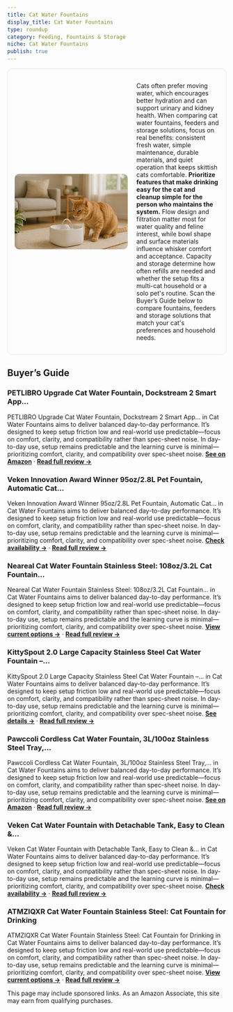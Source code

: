 ```yaml
---
title: Cat Water Fountains
display_title: Cat Water Fountains
type: roundup
category: Feeding, Fountains & Storage
niche: Cat Water Fountains
publish: true
---
```


<section class="hero-split" style="width:100%;box-sizing:border-box;border:1px solid #e5e7eb;border-radius:12px;padding:16px;display:grid;grid-template-columns:minmax(260px,40%) 1fr;gap:20px;align-items:center;"><figure style="margin:0;"><img src="/hero/roundups/feeding-fountains-storage/cat-water-fountains.webp" alt="" style="width:100%;height:auto;display:block;border-radius:10px;"/></figure><div class="hero-copy" style="min-width:0;"><p>Cats often prefer moving water, which encourages better hydration and can support urinary and kidney health. When comparing cat water fountains, feeders and storage solutions, focus on real benefits: consistent fresh water, simple maintenance, durable materials, and quiet operation that keeps skittish cats comfortable. <strong>Prioritize features that make drinking easy for the cat and cleanup simple for the person who maintains the system.</strong> Flow design and filtration matter most for water quality and feline interest, while bowl shape and surface materials influence whisker comfort and acceptance. Capacity and storage determine how often refills are needed and whether the setup fits a multi-cat household or a solo pet's routine. Scan the Buyer’s Guide below to compare fountains, feeders and storage solutions that match your cat's preferences and household needs.</p></div></section>

<h2>Buyer’s Guide</h2>
<h3>PETLIBRO Upgrade Cat Water Fountain, Dockstream 2 Smart App…</h3>
<p>PETLIBRO Upgrade Cat Water Fountain, Dockstream 2 Smart App… in Cat Water Fountains aims to deliver balanced day-to-day performance. It’s designed to keep setup friction low and real-world use predictable&mdash;focus on comfort, clarity, and compatibility rather than spec-sheet noise. In day-to-day use, setup remains predictable and the learning curve is minimal&mdash;prioritizing comfort, clarity, and compatibility over spec-sheet noise. <a href="https://amzn.to/4o3ZZcI" target="_blank" rel="nofollow sponsored noopener noopener" target="_blank"><strong>See on Amazon</strong></a> · <a href="/reviews/petlibro-upgrade-cat-water-fountain-dockstream-2-smart-app-monitoring-p-0717bd92/"><strong>Read full review &rarr;</strong></a></p>
<h3>Veken Innovation Award Winner 95oz/2.8L Pet Fountain, Automatic Cat…</h3>
<p>Veken Innovation Award Winner 95oz/2.8L Pet Fountain, Automatic Cat… in Cat Water Fountains aims to deliver balanced day-to-day performance. It’s designed to keep setup friction low and real-world use predictable&mdash;focus on comfort, clarity, and compatibility rather than spec-sheet noise. In day-to-day use, setup remains predictable and the learning curve is minimal&mdash;prioritizing comfort, clarity, and compatibility over spec-sheet noise. <a href="https://amzn.to/3VPWOJK" target="_blank" rel="nofollow sponsored noopener noopener" target="_blank"><strong>Check availability &rarr;</strong></a> · <a href="/reviews/veken-innovation-award-winner-95oz-2-8l-pet-fountain-automatic-cat-wate-32a6a500/"><strong>Read full review &rarr;</strong></a></p>
<h3>Neareal Cat Water Fountain Stainless Steel: 108oz/3.2L Cat Fountain…</h3>
<p>Neareal Cat Water Fountain Stainless Steel: 108oz/3.2L Cat Fountain… in Cat Water Fountains aims to deliver balanced day-to-day performance. It’s designed to keep setup friction low and real-world use predictable&mdash;focus on comfort, clarity, and compatibility rather than spec-sheet noise. In day-to-day use, setup remains predictable and the learning curve is minimal&mdash;prioritizing comfort, clarity, and compatibility over spec-sheet noise. <a href="https://amzn.to/3KFqarL" target="_blank" rel="nofollow sponsored noopener noopener" target="_blank"><strong>View current options &rarr;</strong></a> · <a href="/reviews/neareal-cat-water-fountain-stainless-steel-108oz-3-2l-cat-fountain-for-1cd7b63f/"><strong>Read full review &rarr;</strong></a></p>
<h3>KittySpout 2.0 Large Capacity Stainless Steel Cat Water Fountain &ndash;…</h3>
<p>KittySpout 2.0 Large Capacity Stainless Steel Cat Water Fountain &ndash;… in Cat Water Fountains aims to deliver balanced day-to-day performance. It’s designed to keep setup friction low and real-world use predictable&mdash;focus on comfort, clarity, and compatibility rather than spec-sheet noise. In day-to-day use, setup remains predictable and the learning curve is minimal&mdash;prioritizing comfort, clarity, and compatibility over spec-sheet noise. <a href="https://amzn.to/48gXCib" target="_blank" rel="nofollow sponsored noopener noopener" target="_blank"><strong>See details &rarr;</strong></a> · <a href="/reviews/kittyspout-2-0-large-capacity-stainless-steel-cat-water-fountain-4l-135-574513fe/"><strong>Read full review &rarr;</strong></a></p>
<h3>Pawccoli Cordless Cat Water Fountain, 3L/100oz Stainless Steel Tray,…</h3>
<p>Pawccoli Cordless Cat Water Fountain, 3L/100oz Stainless Steel Tray,… in Cat Water Fountains aims to deliver balanced day-to-day performance. It’s designed to keep setup friction low and real-world use predictable&mdash;focus on comfort, clarity, and compatibility rather than spec-sheet noise. In day-to-day use, setup remains predictable and the learning curve is minimal&mdash;prioritizing comfort, clarity, and compatibility over spec-sheet noise. <a href="https://amzn.to/46Qv90f" target="_blank" rel="nofollow sponsored noopener noopener" target="_blank"><strong>See on Amazon</strong></a> · <a href="/reviews/pawccoli-cordless-cat-water-fountain-3l-100oz-stainless-steel-tray-cat-93ba2de6/"><strong>Read full review &rarr;</strong></a></p>
<h3>Veken Cat Water Fountain with Detachable Tank, Easy to Clean &…</h3>
<p>Veken Cat Water Fountain with Detachable Tank, Easy to Clean &… in Cat Water Fountains aims to deliver balanced day-to-day performance. It’s designed to keep setup friction low and real-world use predictable&mdash;focus on comfort, clarity, and compatibility rather than spec-sheet noise. In day-to-day use, setup remains predictable and the learning curve is minimal&mdash;prioritizing comfort, clarity, and compatibility over spec-sheet noise. <a href="https://amzn.to/4nACx74" target="_blank" rel="nofollow sponsored noopener noopener" target="_blank"><strong>Check availability &rarr;</strong></a> · <a href="/reviews/veken-cat-water-fountain-with-detachable-tank-easy-to-clean-assemble-84-920a4ae4/"><strong>Read full review &rarr;</strong></a></p>
<h3>ATMZIQXR Cat Water Fountain Stainless Steel: Cat Fountain for Drinking</h3>
<p>ATMZIQXR Cat Water Fountain Stainless Steel: Cat Fountain for Drinking in Cat Water Fountains aims to deliver balanced day-to-day performance. It’s designed to keep setup friction low and real-world use predictable&mdash;focus on comfort, clarity, and compatibility rather than spec-sheet noise. In day-to-day use, setup remains predictable and the learning curve is minimal&mdash;prioritizing comfort, clarity, and compatibility over spec-sheet noise. <a href="https://amzn.to/3KUapNK" target="_blank" rel="nofollow sponsored noopener noopener" target="_blank"><strong>View current options &rarr;</strong></a> · <a href="/reviews/atmziqxr-cat-water-fountain-stainless-steel-cat-fountain-for-drinking-8-8fbd8267/"><strong>Read full review &rarr;</strong></a></p>
<aside class="disclosure">This page may include sponsored links. As an Amazon Associate, this site may earn from qualifying purchases.</aside>
